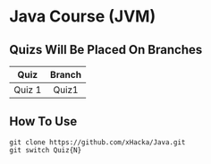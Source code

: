 # Java Course (JVM)

## Quizs Will Be Placed On Branches

|  Quiz  | Branch |
|:------:|:------:|
| Quiz 1 |  Quiz1 |
    
## How To Use

```
git clone https://github.com/xHacka/Java.git
git switch Quiz{N}
```